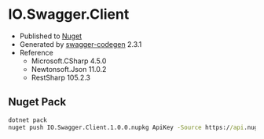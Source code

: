 # IO.Swagger.Client

* Published to [Nuget](https://www.nuget.org/packages/IO.Swagger.Client/)
* Generated by [swagger-codegen](https://github.com/swagger-api/swagger-codegen) 2.3.1
* Reference
  * Microsoft.CSharp 4.5.0
  * Newtonsoft.Json 11.0.2
  * RestSharp 105.2.3

## Nuget Pack

```cmd
dotnet pack
nuget push IO.Swagger.Client.1.0.0.nupkg ApiKey -Source https://api.nuget.org/v3/index.json
```